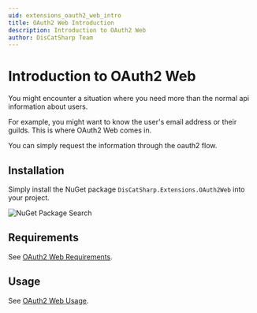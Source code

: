 ```yaml
---
uid: extensions_oauth2_web_intro
title: OAuth2 Web Introduction
description: Introduction to OAuth2 Web
author: DisCatSharp Team
---
```


# Introduction to OAuth2 Web

You might encounter a situation where you need more than the normal api information about users.

For example, you might want to know the user's email address or their guilds. This is where OAuth2 Web comes in.

You can simply request the information through the oauth2 flow.

## Installation

Simply install the NuGet package `DisCatSharp.Extensions.OAuth2Web` into your project.

![NuGet Package Search](/images/oauth2web_nuget.png)

## Requirements

See [OAuth2 Web Requirements](xref:extensions_oauth2_web_requirements).

## Usage

See [OAuth2 Web Usage](xref:extensions_oauth2_web_usage).
